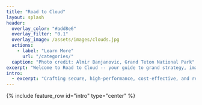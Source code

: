 ```yaml
---
title: "Road to Cloud"
layout: splash
header:
  overlay_color: "#add8e6"
  overlay_filter: "0.1"
  overlay_image: /assets/images/clouds.jpg
  actions:
    - label: "Learn More"
      url: "/categories/"
  caption: "Photo credit: Almir Banjanovic, Grand Teton National Park"
excerpt: "Welcome to Road to Cloud -- your guide to grand strategy, imaginative solutions and creative implementations!"
intro:
  - excerpt: "Crafting secure, high-performance, cost-effective, and resilient solutions for your enterprise journey."
---
```


{% include feature_row id="intro" type="center" %}
